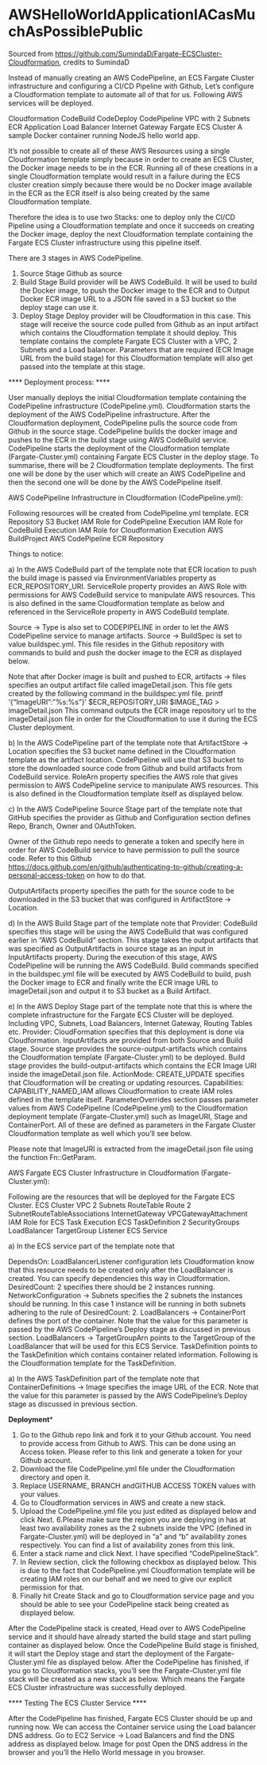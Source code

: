 # AWSHelloWorldApplicationIACasMuchAsPossiblePublic

Sourced from https://github.com/SumindaD/Fargate-ECSCluster-Cloudformation, credits to SumindaD

Instead of manually creating an AWS CodePipeline, an ECS Fargate Cluster infrastructure and configuring a CI/CD Pipeline with Github, Let’s configure a Cloudformation template to automate all of that for us.
Following AWS services will be deployed.

Cloudformation
CodeBuild
CodeDeploy
CodePipeline
VPC with 2 Subnets
ECR
Application Load Balancer
Internet Gateway
Fargate ECS Cluster
A sample Docker container running NodeJS hello world app.

It’s not possible to create all of these AWS Resources using a single Cloudformation template simply because in order to create an ECS Cluster, the Docker image needs to be in the ECR.
Running all of these creations in a single Cloudformation template would result in a failure during the ECS cluster creation simply because there would be no Docker image available in the ECR as the ECR itself is also being created by the same Cloudformation template.

Therefore the idea is to use two Stacks: one to deploy only the CI/CD Pipeline using a Cloudformation template and once it succeeds on creating the Docker image, deploy the next Cloudformation template containing the Fargate ECS Cluster infrastructure using this pipeline itself.

There are 3 stages in AWS CodePipeline.
1. Source Stage
Github as source
2. Build Stage
Build provider will be AWS CodeBuild. It will be used to build the Docker image, to push the Docker image to the ECR and to Output Docker ECR image URL to a JSON file saved in a S3 bucket so the deploy stage can use it.
3. Deploy Stage
Deploy provider will be Cloudformation in this case. This stage will receive the source code pulled from Github as an input artifact which contains the Cloudformation template it should deploy. This template contains the complete Fargate ECS Cluster with a VPC, 2 Subnets and a Load balancer.
Parameters that are required (ECR Image URL from the build stage) for this Cloudformation template will also get passed into the template at this stage.


**** Deployment process: ****

User manually deploys the initial Cloudformation template containing the CodePipeline infrastructure (CodePipeline.yml).
Cloudformation starts the deployment of the AWS CodePipeline infrastructure.
After the Cloudformation deployment, CodePipeline pulls the source code from Github in the source stage.
CodePipeline builds the docker image and pushes to the ECR in the build stage using AWS CodeBuild service.
CodePipeline starts the deployment of the Cloudformation template (Fargate-Cluster.yml) containing Fargate ECS Cluster in the deploy stage.
To summarise, there will be 2 Cloudformation template deployments. The first one will be done by the user which will create an AWS CodePipeline and then the second one will be done by the AWS CodePipeline itself.





AWS CodePipeline Infrastructure in Cloudformation (CodePipeline.yml):

Following resources will be created from CodePipeline.yml template.
ECR Repository
S3 Bucket
IAM Role for CodePipeline Execution
IAM Role for CodeBuild Execution
IAM Role for Cloudformation Execution
AWS BuildProject
AWS CodePipeline
ECR Repository

Things to notice:

a) In the AWS CodeBuild part of the template note that 
ECR location to push the build image is passed via EnvironmentVariables property as ECR_REPOSITORY_URI.
ServiceRole property provides an AWS Role with permissions for AWS CodeBuild service to manipulate AWS resources. This is also defined in the same Cloudformation template as below and referenced in the ServiceRole property in AWS CodeBuild template.

Source -> Type is also set to CODEPIPELINE in order to let the AWS CodePipeline service to manage artifacts.
Source -> BuildSpec is set to value buildspec.yml. This file resides in the Github repository with commands to build and push the docker image to the ECR as displayed below.

Note that after Docker image is built and pushed to ECR, artifacts -> files specifies an output artifact file called imageDetail.json. This file gets created by the following command in the buildspec.yml file.
printf ‘{“ImageURI”:”%s:%s”}’ $ECR_REPOSITORY_URI $IMAGE_TAG > imageDetail.json
This command outputs the ECR image repository url to the imageDetail.json file in order for the Cloudformation to use it during the ECS Cluster deployment.

b) In the AWS CodePipeline part of the template note that
ArtifactStore -> Location specifies the S3 bucket name defined in the Cloudformation template as the artifact location. CodePipeline will use that S3 bucket to store the downloaded source code from Github and build artifacts from CodeBuild service.
RoleArn property specifies the AWS role that gives permission to AWS CodePipeline service to manipulate AWS resources. This is also defined in the Cloudformation template itself as displayed below.

c) In the AWS CodePipeline Source Stage part of the template note that
GitHub specifies the provider as Github and Configuration section defines Repo, Branch, Owner and OAuthToken. 

Owner of the Github repo needs to generate a token and specify here in order for AWS CodeBuild service to have permission to pull the source code. Refer to this Github 
https://docs.github.com/en/github/authenticating-to-github/creating-a-personal-access-token on how to do that.

OutputArtifacts property specifies the path for the source code to be downloaded in the S3 bucket that was configured in ArtifactStore -> Location.

d) In the AWS Build Stage part of the template note that
Provider: CodeBuild specifies this stage will be using the AWS CodeBuild that was configured earlier in “AWS CodeBuild” section. This stage takes the output artifacts that was specified as OutputArtifacts in source stage as an input in InputArtifacts property.
During the execution of this stage, AWS CodePipeline will be running the AWS CodeBuild. Build commands specified in the buildspec.yml file will be executed by AWS CodeBuild to build, push the Docker image to ECR and finally write the ECR image URL to imageDetail.json and output it to S3 bucket as a Build Artifact.

e) In the AWS Deploy Stage part of the template note that
this is where the complete infrastructure for the Fargate ECS Cluster will be deployed. Including VPC, Subnets, Load Balancers, Internet Gateway, Routing Tables etc.
Provider: CloudFormation specifies that this deployment is done via Cloudformation.
InputArtifacts are provided from both Source and Build stage.
Source stage provides the source-output-artifacts which contains the Cloudformation template (Fargate-Cluster.yml) to be deployed.
Build stage provides the build-output-artifacts which contains the ECR Image URI inside the imageDetail.json file.
ActionMode: CREATE_UPDATE specifies that Cloudformation will be creating or updating resources.
Capabilities: CAPABILITY_NAMED_IAM allows Cloudformation to create IAM roles defined in the template itself.
ParameterOverrides section passes parameter values from AWS CodePipeline (CodePipeline.yml) to the Cloudformation deployment template (Fargate-Cluster.yml) such as ImageURI, Stage and ContainerPort. All of these are defined as parameters in the Fargate Cluster Cloudformation template as well which you’ll see below.

Please note that ImageURI is extracted from the imageDetail.json file using the function Fn::GetParam.





AWS Fargate ECS Cluster Infrastructure in Cloudformation (Fargate-Cluster.yml):

Following are the resources that will be deployed for the Fargate ECS Cluster. 
ECS Cluster
VPC
2 Subnets
RouteTable
Route
2 SubnetRouteTableAssociations
InternetGateway
VPCGatewayAttachment
IAM Role for ECS Task Execution
ECS TaskDefinition
2 SecurityGroups
LoadBalancer
TargetGroup
Listener
ECS Service


a) In the ECS service part of the template note that

DependsOn: LoadBalancerListener configuration lets Cloudformation know that this resource needs to be created only after the LoadBalancer is created. You can specify dependencies this way in Cloudformation.
DesiredCount: 2 specifies there should be 2 instances running.
NetworkConfiguration -> Subnets specifies the 2 subnets the instances should be running. In this case 1 instance will be running in both subnets adhering to the rule of DesiredCount: 2.
LoadBalancers -> ContainerPort defines the port of the container. Note that the value for this parameter is passed by the AWS CodePipeline’s Deploy stage as discussed in previous section.
LoadBalancers -> TargetGroupArn points to the TargetGroup of the LoadBalancer that will be used for this ECS Service.
TaskDefinition points to the TaskDefinition which contains container related information. Following is the Cloudformation template for the TaskDefinition.

a) In the AWS TaskDefinition part of the template note that
ContainerDefinitions -> Image specifies the image URL of the ECR. Note that the value for this parameter is passed by the AWS CodePipeline’s Deploy stage as discussed in previous section.




****Deployment*****



1. Go to the Github repo link and fork it to your Github account.
You need to provide access from Github to AWS. This can be done using an Access token. Please refer to this link and generate a token for your Github account.
2. Download the file CodePipeline.yml file under the Cloudformation directory and open it.
3. Replace USERNAME, BRANCH andGITHUB ACCESS TOKEN values with your values.
4. Go to Cloudformation services in AWS and create a new stack.
5. Upload the CodePipeline.yml file you just edited as displayed below and click Next.
6.Please make sure the region you are deploying in has at least two availability zones as the 2 subnets inside the VPC (defined in Fargate-Cluster.yml) will be deployed in “a” and “b” availability zones respectively. You can find a list of availability zones from this link.
7. Enter a stack name and click Next. I have specified “CodePipelineStack”.
8. In Review section, click the following checkbox as displayed below.
This is due to the fact that CodePipeline.yml Cloudformation template will be creating IAM roles on our behalf and we need to give our explicit permission for that.
9. Finally hit Create Stack and go to Cloudformation service page and you should be able to see your CodePipeline stack being created as displayed below.

After the CodePipeline stack is created, Head over to AWS CodePipeline service and it should have already started the build stage and start pulling container as displayed below.
Once the CodePipeline Build stage is finished, it will start the Deploy stage and start the deployment of the Fargate-Cluster.yml file as displayed below.
After the CodePipeline has finished, if you go to Cloudformation stacks, you’ll see the Fargate-Cluster.yml file stack will be created as a new stack as below. Which means the Fargate ECS Cluster infrastructure was successfully deployed.




**** Testing The ECS Cluster Service ****

After the CodePipeline has finished, Fargate ECS Cluster should be up and running now. We can access the Container service using the Load balancer DNS address.
Go to EC2 Service -> Load Balancers and find the DNS address as displayed below.
Image for post
Open the DNS address in the browser and you’ll the Hello World message in you browser.
